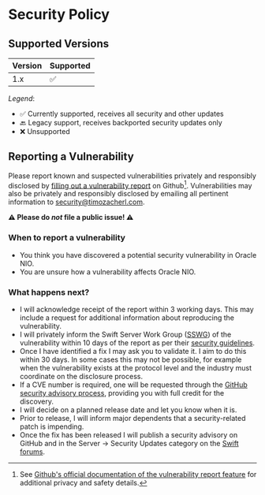 # Security Policy

## Supported Versions

| Version | Supported          |
| ------- | ------------------ |
| 1.x     | :white_check_mark: |

_Legend_:
  - ✅ Currently supported, receives all security and other updates
  - 🔙 Legacy support, receives backported security updates only
  - ❌ Unsupported

## Reporting a Vulnerability

Please report known and suspected vulnerabilities privately and responsibly disclosed by [filling out a vulnerability report](https://github.com/lovetodream/oracle-nio/security/advisories/new) on Github[^1]. Vulnerabilities may also be privately and responsibly disclosed by emailing all pertinent information to [security@timozacherl.com](mailto:security@timozacherl.com).

[^1]: See [Github's official documentation of the vulnerability report feature](https://docs.github.com/en/code-security/security-advisories/guidance-on-reporting-and-writing-information-about-vulnerabilities/privately-reporting-a-security-vulnerability) for additional privacy and safety details.

**⚠️ Please do _not_ file a public issue! ⚠️**

### When to report a vulnerability

* You think you have discovered a potential security vulnerability in Oracle NIO.
* You are unsure how a vulnerability affects Oracle NIO.

### What happens next?

* I will acknowledge receipt of the report within 3 working days. This may include a request for additional information about reproducing the vulnerability.
* I will privately inform the Swift Server Work Group ([SSWG](https://github.com/swift-server/sswg)) of the vulnerability within 10 days of the report as per their [security guidelines](https://www.swift.org/sswg/security/).
* Once I have identified a fix I may ask you to validate it. I aim to do this within 30 days. In some cases this may not be possible, for example when the vulnerability exists at the protocol level and the industry must coordinate on the disclosure process.
* If a CVE number is required, one will be requested through the [GitHub security advisory process](https://docs.github.com/en/code-security/security-advisories), providing you with full credit for the discovery.
* I will decide on a planned release date and let you know when it is.
* Prior to release, I will inform major dependents that a security-related patch is impending.
* Once the fix has been released I will publish a security advisory on GitHub and in the Server → Security Updates category on the [Swift forums](https://forums.swift.org/c/server/security-updates/).
